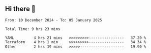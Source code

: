 ## Hi there 👋

<!-- TECHNOLOGIES:START -->
<!-- TECHNOLOGIES:END -->

<!--START_SECTION:waka-->

```txt
From: 10 December 2024 - To: 05 January 2025

Total Time: 9 hrs 23 mins

YAML         4 hrs 21 mins   >>>>>>>>>----------------   37.20 %
Terraform    4 hrs 1 min     >>>>>>>>>----------------   34.34 %
Other        2 hrs 19 mins   >>>>>--------------------   19.90 %
```

<!--END_SECTION:waka-->

